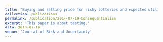 ```yaml
---
title: "Buying and selling price for risky lotteries and expected utility theory with gambling wealth"
collection: publications
permalink: /publication/2014-07-19-Consequentialism
excerpt: 'This paper is about testing.'
date: 2014-07-19
venue: 'Journal of Risk and Uncertainty'
---
```

